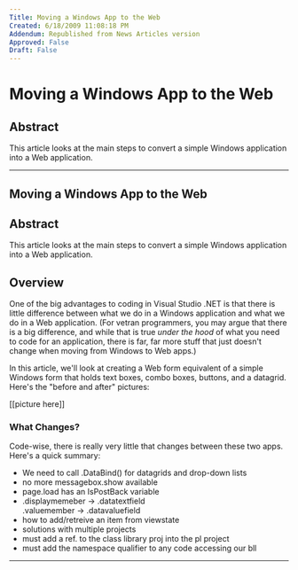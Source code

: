 ```yaml
---
Title: Moving a Windows App to the Web
Created: 6/18/2009 11:08:18 PM
Addendum: Republished from News Articles version
Approved: False
Draft: False
---
```

# Moving a Windows App to the Web

## Abstract


This article looks at the main steps to convert a simple Windows application into a Web application.


---

## Moving a Windows App to the Web

## Abstract


This article looks at the main steps to convert a simple Windows application into a Web application.


## Overview


One of the big advantages to coding in Visual Studio .NET is that there is little difference between what we do in a Windows application and what we do in a Web application. (For vetran programmers, you may argue that there is a big difference, and while that is true *under the hood* of what you need to code for an application, there is far, far more stuff that just doesn't change when moving from Windows to Web apps.)



In this article, we'll look at creating a Web form equivalent of a simple Windows form that holds text boxes, combo boxes, buttons, and a datagrid. Here's the "before and after" pictures:



[[picture here]]


### What Changes?


Code-wise, there is really very little that changes between these two apps. Here's a quick summary:


- We need to call .DataBind() for datagrids and drop-down lists
- no more messagebox.show available
- page.load has an IsPostBack variable
- .displaymemeber -> .datatextfield       
.valuemember -> .datavaluefield
- how to add/retreive an item from viewstate
- solutions with multiple projects      
 - must add a ref. to the class library proj into the pl project
 - must add the namespace qualifier to any code accessing our bll


<script src="/DesktopModules/itcMetaPost/js/mg.js" type="text/javascript"></script>


---

